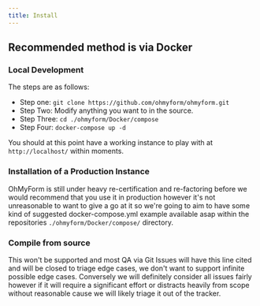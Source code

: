 ```yaml
---
title: Install
---
```


## Recommended method is via Docker

### Local Development

The steps are as follows:
* Step one: `git clone https://github.com/ohmyform/ohmyform.git`
* Step Two: Modify anything you want to in the source.
* Step Three: `cd ./ohmyform/Docker/compose`
* Step Four: `docker-compose up -d`

You should at this point have a working instance to play with at `http://localhost/` within moments.

### Installation of a Production Instance

OhMyForm is still under heavy re-certification and re-factoring before we would recommend that you use it in production however it's not unreasonable to want to give a go at it so we're going to aim to have some kind of suggested docker-compose.yml example available asap within the repositories `./ohmyform/Docker/compose/` directory.

### Compile from source
This won't be supported and most QA via Git Issues will have this line cited and will be closed to triage edge cases, we don't want to support infinite possible edge cases.  Conversely we will definitely consider all issues fairly however if it will require a significant effort or distracts heavily from scope without reasonable cause we will likely triage it out of the tracker.
